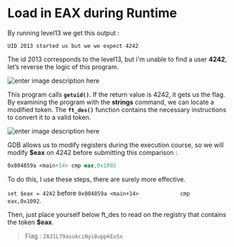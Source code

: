 # Load in EAX during Runtime
By running level13 we get this output :

    UID 2013 started us but we we expect 4242

The id 2013 corresponds to the level13, but i'm unable to find a user **4242**, let’s reverse the logic of this program.

![enter image description here](https://i.imgur.com/OX3RCRZ.png)

This program calls **`getuid()`**. If the return value is 4242, it gets us the flag. By examining the program with the **strings** command, we can locate a modified token. The **`ft_des()`** function contains the necessary 
instructions to convert it to a valid token.

![enter image description here](https://i.imgur.com/4nXp1sN.png)

GDB allows us to modify registers during the execution course, so we will modify **$eax** on 4242 before submitting this comparison :

```asm
0x804859a <main+14> cmp eax,0x1092
```

To do this, I use these steps, there are surely more effective.

`set $eax = 4242` before `0x804859a <main+14>             cmp    eax,0x1092`.

Then, just place yourself below ft_des to read on the registry that contains the token **$eax**.

> Flag : `2A31L79asukciNyi8uppkEuSx`
